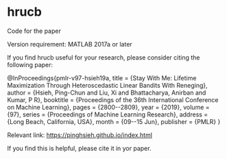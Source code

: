 # hrucb
Code for the paper 

Version requirement: MATLAB 2017a or later

If you find hrucb useful for your research, please consider citing the following paper:


@InProceedings{pmlr-v97-hsieh19a,
  title = 	 {Stay With Me: Lifetime Maximization Through Heteroscedastic Linear Bandits With Reneging},
  author = 	 {Hsieh, Ping-Chun and Liu, Xi and Bhattacharya, Anirban and Kumar, P R},
  booktitle = 	 {Proceedings of the 36th International Conference on Machine Learning},
  pages = 	 {2800--2809},
  year = 	 {2019},
  volume = 	 {97},
  series = 	 {Proceedings of Machine Learning Research},
  address = 	 {Long Beach, California, USA},
  month = 	 {09--15 Jun},
  publisher = 	 {PMLR}
}


Relevant link: https://pinghsieh.github.io/index.html

If you find this is helpful, please cite it in yor paper.

